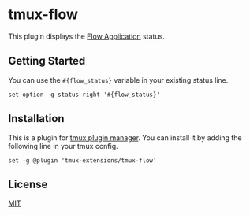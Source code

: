# tmux-flow

This plugin displays the [Flow Application](https://flowapp.info/) status.

## Getting Started

You can use the `#{flow_status}` variable in your existing status line.

```shell
set-option -g status-right '#{flow_status}'
```

## Installation

This is a plugin for [tmux plugin manager](https://github.com/tmux-plugins/tpm). You can install it by adding the following line in your tmux config.

```shell
set -g @plugin 'tmux-extensions/tmux-flow'
```

## License

[MIT](./LICENSE)

